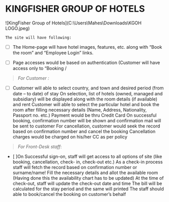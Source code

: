 # KINGFISHER GROUP OF HOTELS

![KingFisher Group of Hotels](C:\Users\Mahes\Downloads\KGOH LOGO.jpeg)


    The site will have following:

 - [ ] The Home-page will have hotel images, features, etc. along with
       “Book the room” and “Employee Login” links. 
     
 - [ ] Page accesses would
              be based on authentication (Customer will have access only to
              “Booking /

> *For Customer :*

 - [ ] Customer will able to select country, and town and desired period (from date – to date) of stay
On selection, list of hotels (owned, managed and subsidiary) will be displayed along with the
room details (if available) and rent
Customer will able to select the particular hotel and book the room after filling necessary details
(Name, Address, Nationality, Passport no. etc.)
Payment would be thru Credit Card
On successful booking, confirmation number will be shown and confirmation mail will be sent to
customer
For cancellation, customer would seek the record based on confirmation number and cancel the
booking
Cancellation charges would be charged on his/her CC as per policy

> *For Front-Desk staff*:

 - [ ]On Successful sign-on, staff will get access to all options of site (like booking, cancellation, check-
in, check-out etc.)
As a check-in process staff will fetch the record based on confirmation number or surname/name!
Fill the necessary details and allot the available room (Having done this the availability chart has
to be updated)
At the time of check-out, staff will update the check-out date and time
The bill will be calculated for the stay period and the same will printed
The staff should able to book/cancel the booking on customer’s behalf
